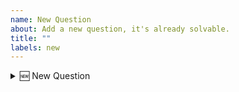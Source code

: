 ```yaml
---
name: New Question
about: Add a new question, it's already solvable.
title: ""
labels: new
---
```


<details>
<summary>🆕 New Question</summary>

You need to privode a detailed description of your new question, 
either in English or Chinese is acceptable (great if you can have both!).

A minimal test cases are preferred.

A detailed solution is not required, but be sure it's solvable.

</details>
